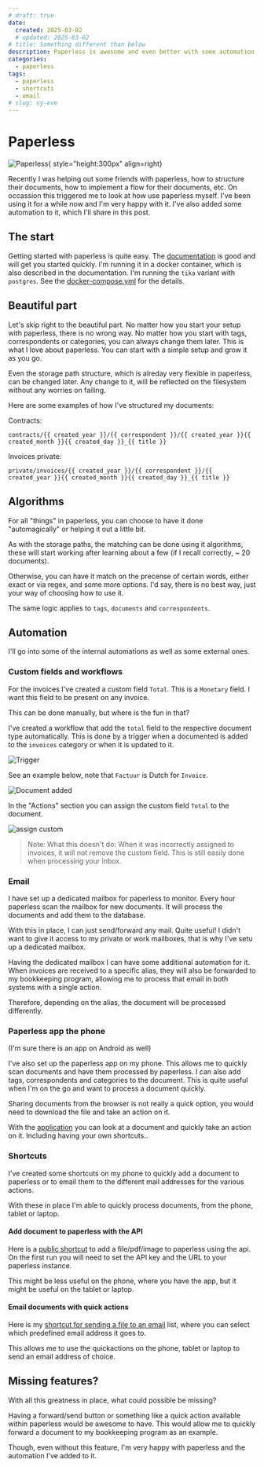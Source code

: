 ```yaml
---
# draft: true
date:
  created: 2025-03-02
  # updated: 2025-03-02
# title: Something different than below
description: Paperless is awesome and even better with some automation.
categories:
  - paperless
tags:
  - paperless
  - shortcuts
  - email
# slug: ny-eve
---
```


# Paperless

![Paperless](images/paperless/paperless.png){ style="height:300px" align=right}

Recently I was helping out some friends with paperless, how to structure their documents, how to implement a flow for their documents, etc. On occassion this triggered me to look at how use paperless myself. I've been using it for a while now and I'm very happy with it. I've also added some automation to it, which I'll share in this post.

<!-- more -->

## The start
Getting started with paperless is quite easy. The [documentation](https://docs.paperless-ngx.com/setup/) is good and will get you started quickly. I'm running it in a docker container, which is also described in the documentation. I'm running the `tika` variant with `postgres`. See the [docker-compose.yml](https://github.com/paperless-ngx/paperless-ngx/blob/main/docker/compose/docker-compose.postgres-tika.yml) for the details.


## Beautiful part

Let's skip right to the beautiful part. No matter how you start your setup with paperless, there is no wrong way. No matter how you start with tags, correspondents or categories, you can always change them later. This is what I love about paperless. You can start with a simple setup and grow it as you go.

Even the storage path structure, which is alreday very flexible in paperless, can be changed later. Any change to it, will be reflected on the filesystem without any worries on failing.

Here are some examples of how I've structured my documents:

Contracts:
```jinja
contracts/{{ created_year }}/{{ correspondent }}/{{ created_year }}{{ created_month }}{{ created_day }}_{{ title }}
```

Invoices private:
```jinja
private/invoices/{{ created_year }}/{{ correspondent }}/{{ created_year }}{{ created_month }}{{ created_day }}_{{ title }}
```

## Algorithms

For all "things" in paperless, you can choose to have it done "automagically" or helping it out a little bit.

As with the storage paths, the matching can be done using it algorithms, these will start working after learning about a few (if I recall correctly, ~ 20 documents).

Otherwise, you can have it match on the precense of certain words, either exact or via regex, and some more options. I'd say, there is no best way, just your way of choosing how to use it.

The same logic applies to `tags`, `documents` and `correspondents`.

## Automation

I'll go into some of the internal automations as well as some external ones.

### Custom fields and workflows

For the invoices I've created a custom field `Total`. This is a `Monetary` field. I want this field to be present on any invoice.

This can be done manually, but where is the fun in that?

I've created a workflow that add the `total` field to the respective document type automatically. This is done by a trigger when a documented is added to the `invoices` category or when it is updated to it.

![Trigger](images/paperless/trigger.png)

See an example below, note that `Factuur` is Dutch for `Invoice`.

![Document added](images/paperless/doc_added.png)

In the "Actions" section you can assign the custom field `Total` to the document.

![assign custom](images/paperless/assign_custom.png)


> Note: What this doesn't do:
> When it was incorrectly assigned to invoices, it will not remove the custom field. This is still easily done when processing your inbox.


### Email

I have set up a dedicated mailbox for paperless to monitor. Every hour paperless scan the mailbox for new documents. It will process the documents and add them to the database.

With this in place, I can just send/forward any mail. Quite useful! I didn't want to give it access to my private or work mailboxes, that is why I've setu up a dedicated mailbox.

Having the dedicated mailbox I can have some additional automation for it. When invoices are received to a specific alias, they will also be forwarded to my bookkeeping program, allowing me to process that email in both systems with a single action.

Therefore, depending on the alias, the document will be processed differently.


### Paperless app the phone
(I'm sure there is an app on Android as well)

I've also set up the paperless app on my phone. This allows me to quickly scan documents and have them processed by paperless. I can also add tags, correspondents and categories to the document. This is quite useful when I'm on the go and want to process a document quickly.

Sharing documents from the browser is not really a quick option, you would need to download the file and take an action on it.

With the [application](https://apps.apple.com/nl/app/swift-paperless/id6448698521?l=en-GB) you can look at a document and quickly take an action on it. Including having your own shortcuts..

### Shortcuts

I've created some shortcuts on my phone to quickly add a document to paperless or to email them to the different mail addresses for the various actions.

With these in place I'm able to quickly process documents, from the phone, tablet or laptop.

#### Add document to paperless with the API
Here is a [public shortcut](https://www.icloud.com/shortcuts/d234abc0885040129d9d75fa45fe1154) to add a file/pdf/image to paperless using the api. On the first run you will need to set the API key and the URL to your paperless instance.

This might be less useful on the phone, where you have the app, but it might be useful on the tablet or laptop.

#### Email documents with quick actions
Here is my [shortcut for sending a file to an email](https://www.icloud.com/shortcuts/585aaca1723047aa9d148f59f2c8b2af) list, where you can select which predefined email address it goes to.

This allows me to use the quickactions on the phone, tablet or laptop to send an email address of choice.


## Missing features?

With all this greatness in place, what could possible be missing?

Having a forward/send button or something like a quick action available within paperless would be awesome to have. This would allow me to quickly forward a document to my bookkeeping program as an example.

Though, even without this feature, I'm very happy with paperless and the automation I've added to it.